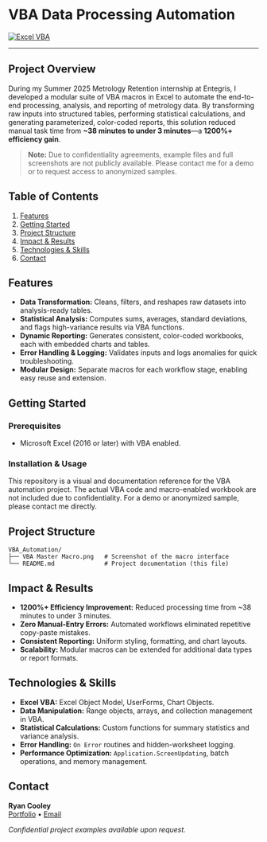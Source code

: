 # VBA Data Processing Automation

[![Excel VBA](https://img.shields.io/badge/Language-VBA-green.svg)](https://docs.microsoft.com/en-us/office/vba/api/overview/excel)

---

## Project Overview

During my Summer 2025 Metrology Retention internship at Entegris, I developed a modular suite of VBA macros in Excel to automate the end-to-end processing, analysis, and reporting of metrology data. By transforming raw inputs into structured tables, performing statistical calculations, and generating parameterized, color-coded reports, this solution reduced manual task time from **~38 minutes to under 3 minutes**—a **1200%+ efficiency gain**.

> **Note:** Due to confidentiality agreements, example files and full screenshots are not publicly available. Please contact me for a demo or to request access to anonymized samples.

## Table of Contents
1. [Features](#features)
2. [Getting Started](#getting-started)
3. [Project Structure](#project-structure)
4. [Impact & Results](#impact--results)
5. [Technologies & Skills](#technologies--skills)
6. [Contact](#contact)

## Features
- **Data Transformation:** Cleans, filters, and reshapes raw datasets into analysis-ready tables.
- **Statistical Analysis:** Computes sums, averages, standard deviations, and flags high-variance results via VBA functions.
- **Dynamic Reporting:** Generates consistent, color-coded workbooks, each with embedded charts and tables.
- **Error Handling & Logging:** Validates inputs and logs anomalies for quick troubleshooting.
- **Modular Design:** Separate macros for each workflow stage, enabling easy reuse and extension.

## Getting Started

### Prerequisites
- Microsoft Excel (2016 or later) with VBA enabled.

### Installation & Usage
This repository is a visual and documentation reference for the VBA automation project. The actual VBA code and macro-enabled workbook are not included due to confidentiality. For a demo or anonymized sample, please contact me directly.

## Project Structure
```
VBA_Automation/
├── VBA Master Macro.png   # Screenshot of the macro interface
└── README.md              # Project documentation (this file)
```

## Impact & Results
- **1200%+ Efficiency Improvement:** Reduced processing time from ~38 minutes to under 3 minutes.
- **Zero Manual-Entry Errors:** Automated workflows eliminated repetitive copy-paste mistakes.
- **Consistent Reporting:** Uniform styling, formatting, and chart layouts.
- **Scalability:** Modular macros can be extended for additional data types or report formats.

## Technologies & Skills
- **Excel VBA:** Excel Object Model, UserForms, Chart Objects.
- **Data Manipulation:** Range objects, arrays, and collection management in VBA.
- **Statistical Calculations:** Custom functions for summary statistics and variance analysis.
- **Error Handling:** `On Error` routines and hidden-worksheet logging.
- **Performance Optimization:** `Application.ScreenUpdating`, batch operations, and memory management.

## Contact
**Ryan Cooley**  
[Portfolio](https://ryan-cooley.github.io/RCPortfolio)  •  [Email](mailto:ryancooley20@gmail.com)

*Confidential project examples available upon request.* 